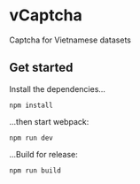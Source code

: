 # vCaptcha

Captcha for Vietnamese datasets

## Get started

Install the dependencies...

```
npm install
```

...then start webpack:

```
npm run dev
```

...Build for release:

```
npm run build
```

